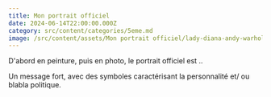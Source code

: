 ```yaml
---
title: Mon portrait officiel
date: 2024-06-14T22:00:00.000Z
category: src/content/categories/5eme.md
image: /src/content/assets/Mon portrait officiel/lady-diana-andy-warhol Grande.jpeg
---
```


D'abord en peinture, puis en photo, le portrait officiel est ..

Un message fort, avec des symboles caractérisant la personnalité et/ ou blabla politique.
